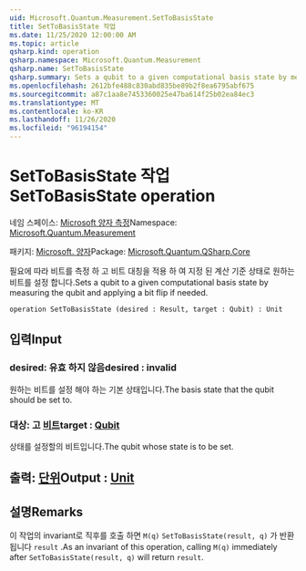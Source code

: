 ```yaml
---
uid: Microsoft.Quantum.Measurement.SetToBasisState
title: SetToBasisState 작업
ms.date: 11/25/2020 12:00:00 AM
ms.topic: article
qsharp.kind: operation
qsharp.namespace: Microsoft.Quantum.Measurement
qsharp.name: SetToBasisState
qsharp.summary: Sets a qubit to a given computational basis state by measuring the qubit and applying a bit flip if needed.
ms.openlocfilehash: 2612bfe488c830abd835be89b2f8ea6795abf675
ms.sourcegitcommit: a87c1aa8e7453360025e47ba614f25b02ea84ec3
ms.translationtype: MT
ms.contentlocale: ko-KR
ms.lasthandoff: 11/26/2020
ms.locfileid: "96194154"
---
```

# <a name="settobasisstate-operation"></a><span data-ttu-id="7003e-102">SetToBasisState 작업</span><span class="sxs-lookup"><span data-stu-id="7003e-102">SetToBasisState operation</span></span>

<span data-ttu-id="7003e-103">네임 스페이스: [Microsoft 양자 측정](xref:Microsoft.Quantum.Measurement)</span><span class="sxs-lookup"><span data-stu-id="7003e-103">Namespace: [Microsoft.Quantum.Measurement](xref:Microsoft.Quantum.Measurement)</span></span>

<span data-ttu-id="7003e-104">패키지: [Microsoft. 양자](https://nuget.org/packages/Microsoft.Quantum.QSharp.Core)</span><span class="sxs-lookup"><span data-stu-id="7003e-104">Package: [Microsoft.Quantum.QSharp.Core](https://nuget.org/packages/Microsoft.Quantum.QSharp.Core)</span></span>


<span data-ttu-id="7003e-105">필요에 따라 비트를 측정 하 고 비트 대칭을 적용 하 여 지정 된 계산 기준 상태로 원하는 비트를 설정 합니다.</span><span class="sxs-lookup"><span data-stu-id="7003e-105">Sets a qubit to a given computational basis state by measuring the qubit and applying a bit flip if needed.</span></span>

```qsharp
operation SetToBasisState (desired : Result, target : Qubit) : Unit
```


## <a name="input"></a><span data-ttu-id="7003e-106">입력</span><span class="sxs-lookup"><span data-stu-id="7003e-106">Input</span></span>

### <a name="desired--__invalidresult__"></a><span data-ttu-id="7003e-107">desired: __유효 <Result> 하지 않음__</span><span class="sxs-lookup"><span data-stu-id="7003e-107">desired : __invalid<Result>__</span></span>

<span data-ttu-id="7003e-108">원하는 비트를 설정 해야 하는 기본 상태입니다.</span><span class="sxs-lookup"><span data-stu-id="7003e-108">The basis state that the qubit should be set to.</span></span>


### <a name="target--qubit"></a><span data-ttu-id="7003e-109">대상: 고 [비트](xref:microsoft.quantum.lang-ref.qubit)</span><span class="sxs-lookup"><span data-stu-id="7003e-109">target : [Qubit](xref:microsoft.quantum.lang-ref.qubit)</span></span>

<span data-ttu-id="7003e-110">상태를 설정할의 비트입니다.</span><span class="sxs-lookup"><span data-stu-id="7003e-110">The qubit whose state is to be set.</span></span>



## <a name="output--unit"></a><span data-ttu-id="7003e-111">출력: [단위](xref:microsoft.quantum.lang-ref.unit)</span><span class="sxs-lookup"><span data-stu-id="7003e-111">Output : [Unit](xref:microsoft.quantum.lang-ref.unit)</span></span>



## <a name="remarks"></a><span data-ttu-id="7003e-112">설명</span><span class="sxs-lookup"><span data-stu-id="7003e-112">Remarks</span></span>

<span data-ttu-id="7003e-113">이 작업의 invariant로 직후를 호출 하면 `M(q)` `SetToBasisState(result, q)` 가 반환 됩니다 `result` .</span><span class="sxs-lookup"><span data-stu-id="7003e-113">As an invariant of this operation, calling `M(q)` immediately after `SetToBasisState(result, q)` will return `result`.</span></span>